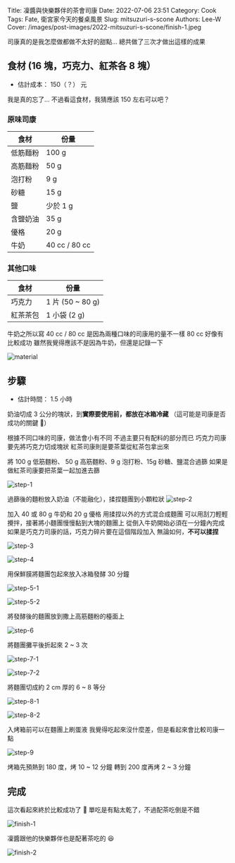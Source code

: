 Title: 凜醬與快樂夥伴的茶會司康
Date: 2022-07-06 23:51
Category: Cook
Tags: Fate, 衛宮家今天的餐桌風景
Slug: mitsuzuri-s-scone
Authors: Lee-W
Cover: /images/post-images/2022-mitsuzuri-s-scone/finish-1.jpeg

司康真的是我怎麼做都做不太好的甜點...
總共做了三次才做出這樣的成果

<!--more-->

## 食材 (16 塊，巧克力、紅茶各 8 塊）
* 估計成本： 150（？） 元

我是真的忘了...
不過看這食材，我猜應該 150 左右可以吧？

### 原味司康

| 食材 | 份量 |
|---|---|
| 低筋麵粉 | 100 g |
| 高筋麵粉 | 50 g |
| 泡打粉 | 9 g |
| 砂糖 | 15 g |
| 鹽 | 少於 1 g |
| 含鹽奶油 | 35 g |
| 優格 | 20 g |
| 牛奶 | 40 cc / 80 cc|

### 其他口味

| 食材 | 份量 |
|---|---|
| 巧克力 | 1 片 (50 ~ 80 g) |
| 紅茶茶包 | 1 小袋 (2 g) |

牛奶之所以寫 40 cc / 80 cc 是因為兩種口味的司康用的量不一樣
80 cc 好像有比較成功
雖然我覺得應該不是因為牛奶，但還是記錄一下

![material](/images/post-images/2022-mitsuzuri-s-scone/material.jpeg)


## 步驟
* 估計時間： 1.5 小時

奶油切成 3 公分的塊狀，到**實際要使用前，都放在冰箱冷藏**
（這可能是司康是否成功的關鍵 🤔）

根據不同口味的司康，做法會小有不同
不過主要只有配料的部分而已
巧克力司康要先將巧克力切成塊狀
紅茶司康則是要茶葉從紅茶包拿出來

將 100 g 低筋麵粉、 50 g 高筋麵粉、9 g 泡打粉、15g 砂糖、鹽混合過篩
如果是做紅茶司康要把茶葉一起加進去篩

![step-1](/images/post-images/2022-mitsuzuri-s-scone/step-1.jpeg)


過篩後的麵粉放入奶油（不能融化），揉捏麵團到小顆粒狀
![step-2](/images/post-images/2022-mitsuzuri-s-scone/step-2.jpeg)

加入 40 或 80 g 牛奶和 20 g 優格
用揉捏以外的方式混合成麵團
可以用刮刀輕輕攪拌，接著將小麵團慢慢黏到大塊的麵團上
從倒入牛奶開始必須在一分鐘內完成
如果是巧克力司康的話，巧克力碎片要在這個階段加入
無論如何，**不可以揉捏**

![step-3](/images/post-images/2022-mitsuzuri-s-scone/step-3.jpeg)

![step-4](/images/post-images/2022-mitsuzuri-s-scone/step-4.jpeg)

用保鮮膜將麵團包起來放入冰箱發酵 30 分鐘

![step-5-1](/images/post-images/2022-mitsuzuri-s-scone/step-5-1.jpeg)

![step-5-2](/images/post-images/2022-mitsuzuri-s-scone/step-5-2.jpeg)

將發酵後的麵團放到撒上高筋麵粉的檯面上

![step-6](/images/post-images/2022-mitsuzuri-s-scone/step-6.jpeg)

將麵團攤平後折起來 2 ~ 3 次

![step-7-1](/images/post-images/2022-mitsuzuri-s-scone/step-7-1.jpeg)

![step-7-2](/images/post-images/2022-mitsuzuri-s-scone/step-7-2.jpeg)

將麵團切成約 2 cm 厚的 6 ~ 8 等分

![step-8-1](/images/post-images/2022-mitsuzuri-s-scone/step-8-1.jpeg)

![step-8-2](/images/post-images/2022-mitsuzuri-s-scone/step-8-2.jpeg)

入烤箱前可以在麵團上刷蛋液
我覺得吃起來沒什麼差，但是看起來會比較司康一點

![step-9](/images/post-images/2022-mitsuzuri-s-scone/step-9.jpeg)

烤箱先預熱到 180 度，烤 10 ~ 12 分鐘
轉到 200 度再烤 2 ~ 3 分鐘

## 完成

這次看起來終於比較成功了 👀
單吃是有點太乾了，不過配茶吃倒是不錯

![finish-1](/images/post-images/2022-mitsuzuri-s-scone/finish-1.jpeg)

凜醬跟他的快樂夥伴也是配著茶吃的 😆

![finish-2](/images/post-images/2022-mitsuzuri-s-scone/finish-2.jpeg)
